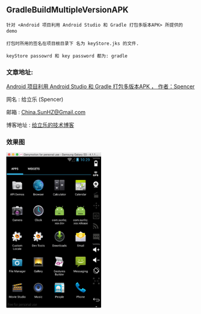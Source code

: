 ## GradleBuildMultipleVersionAPK
```
针对 <Android 项目利用 Android Studio 和 Gradle 打包多版本APK> 所提供的 demo

打包时所用的签名在项目根目录下 名为 keyStore.jks 的文件.

keyStore passowrd 和 key password 都为: gradle
```

### 文章地址:
[Android 项目利用 Android Studio 和 Gradle 打包多版本APK ， 作者：Spencer](http://spencer-dev.com/blog/2015/android-xiang-mu-li-yong-android-studio-he-gradle-da-bao-duo-ban-ben-apk.html/ "Android 项目利用 Android Studio 和 Gradle 打包多版本APK ， 作者：Spencer")


网名 : 给立乐 (Spencer)

邮箱 : <China.SunHZ@Gmail.com>

博客地址 : [给立乐的技术博客](http://www.Spencer-dev.com "给立乐的技术博客")


### 效果图
<img src="https://github.com/ChinaSunHZ/GradleBuildMultipleVersionAPK/raw/master/more_apk.png" width="50%" height="50%">
